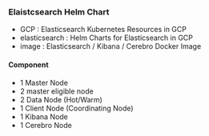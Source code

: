 ### Elaistcsearch Helm Chart
- GCP : Elasticsearch Kubernetes Resources in GCP 
- elasticsearch : Helm Charts for Elasticsearch in GCP
- image : Elasticsearch / Kibana / Cerebro Docker Image

#### Component
- 1 Master Node
- 2 master eligible node
- 2 Data Node (Hot/Warm)
- 1 Client Node (Coordinating Node)
- 1 Kibana Node
- 1 Cerebro Node
